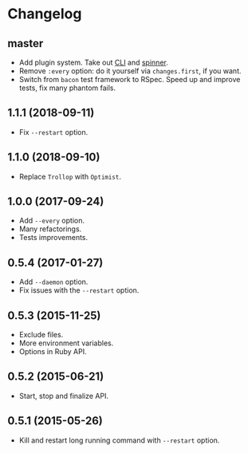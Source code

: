 # Changelog

## master

*   Add plugin system.
    Take out [CLI](https://github.com/filewatcher/filewatcher-cli)
    and [spinner](https://github.com/filewatcher/filewatcher-spinner).
*   Remove `:every` option: do it yourself via `changes.first`, if you want.
*   Switch from `bacon` test framework to RSpec.
    Speed up and improve tests, fix many phantom fails.

## 1.1.1 (2018-09-11)

*   Fix `--restart` option.

## 1.1.0 (2018-09-10)

*   Replace `Trollop` with `Optimist`.

## 1.0.0 (2017-09-24)

*   Add `--every` option.
*   Many refactorings.
*   Tests improvements.

## 0.5.4 (2017-01-27)

*   Add `--daemon` option.
*   Fix issues with the `--restart` option.

## 0.5.3 (2015-11-25)

*   Exclude files.
*   More environment variables.
*   Options in Ruby API.

## 0.5.2 (2015-06-21)

*   Start, stop and finalize API.

## 0.5.1 (2015-05-26)

*   Kill and restart long running command with `--restart` option.
